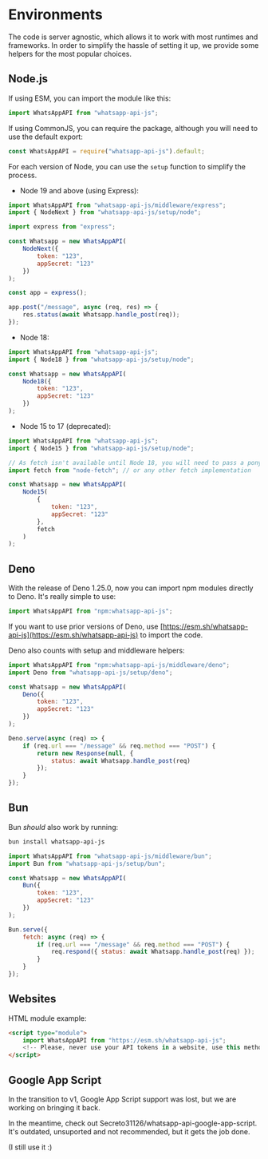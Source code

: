 # Environments

The code is server agnostic, which allows it to work with most runtimes and
frameworks. In order to simplify the hassle of setting it up, we provide some
helpers for the most popular choices.

## Node.js

If using ESM, you can import the module like this:

```js
import WhatsAppAPI from "whatsapp-api-js";
```

If using CommonJS, you can require the package, although you will need to use
the default export:

```js
const WhatsAppAPI = require("whatsapp-api-js").default;
```

For each version of Node, you can use the `setup` function to simplify the
process.

-   Node 19 and above (using Express):

```js
import WhatsAppAPI from "whatsapp-api-js/middleware/express";
import { NodeNext } from "whatsapp-api-js/setup/node";

import express from "express";

const Whatsapp = new WhatsAppAPI(
    NodeNext({
        token: "123",
        appSecret: "123"
    })
);

const app = express();

app.post("/message", async (req, res) => {
    res.status(await Whatsapp.handle_post(req));
});
```

-   Node 18:

```js
import WhatsAppAPI from "whatsapp-api-js";
import { Node18 } from "whatsapp-api-js/setup/node";

const Whatsapp = new WhatsAppAPI(
    Node18({
        token: "123",
        appSecret: "123"
    })
);
```

-   Node 15 to 17 (deprecated):

```js
import WhatsAppAPI from "whatsapp-api-js";
import { Node15 } from "whatsapp-api-js/setup/node";

// As fetch isn't available until Node 18, you will need to pass a ponyfill as a parameter
import fetch from "node-fetch"; // or any other fetch implementation

const Whatsapp = new WhatsAppAPI(
    Node15(
        {
            token: "123",
            appSecret: "123"
        },
        fetch
    )
);
```

## Deno

With the release of Deno 1.25.0, now you can import npm modules directly to
Deno. It's really simple to use:

```js
import WhatsAppAPI from "npm:whatsapp-api-js";
```

If you want to use prior versions of Deno, use
[https://esm.sh/whatsapp-api-js](https://esm.sh/whatsapp-api-js) to import the
code.

Deno also counts with setup and middleware helpers:

```js
import WhatsAppAPI from "npm:whatsapp-api-js/middleware/deno";
import Deno from "whatsapp-api-js/setup/deno";

const Whatsapp = new WhatsAppAPI(
    Deno({
        token: "123",
        appSecret: "123"
    })
);

Deno.serve(async (req) => {
    if (req.url === "/message" && req.method === "POST") {
        return new Response(null, {
            status: await Whatsapp.handle_post(req)
        });
    }
});
```

## Bun

Bun _should_ also work by running:

```sh
bun install whatsapp-api-js
```

```js
import WhatsAppAPI from "whatsapp-api-js/middleware/bun";
import Bun from "whatsapp-api-js/setup/bun";

const Whatsapp = new WhatsAppAPI(
    Bun({
        token: "123",
        appSecret: "123"
    })
);

Bun.serve({
    fetch: async (req) => {
        if (req.url === "/message" && req.method === "POST") {
            req.respond({ status: await Whatsapp.handle_post(req) });
        }
    }
});
```

## Websites

HTML module example:

```html
<script type="module">
    import WhatsAppAPI from "https://esm.sh/whatsapp-api-js";
    <!-- Please, never use your API tokens in a website, use this method wisely -->
</script>
```

## Google App Script

In the transition to v1, Google App Script support was lost, but we are working
on bringing it back.

In the meantime, check out Secreto31126/whatsapp-api-google-app-script. It's
outdated, unsuported and not recommended, but it gets the job done.

(I still use it :)
